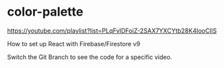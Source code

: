 # color-palette
https://youtube.com/playlist?list=PLqFvlDFoiZ-2SAX7YXCYtb28K4IooCIlS

How to set up React with Firebase/Firestore v9

Switch the Git Branch to see the code for a specific video.

